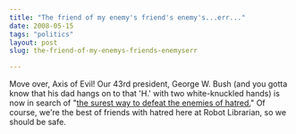 ```yaml
---
title: "The friend of my enemy's friend's enemy's...err..."
date: 2008-05-15
tags: "politics"
layout: post
slug: the-friend-of-my-enemys-friends-enemyserr

---
```


Move over, Axis of Evil! Our 43rd president, George W. Bush (and you gotta know that his dad hangs on to that 'H.' with two white-knuckled hands) is now in search of "[the surest way to defeat the enemies of hatred.](http://ap.google.com/article/ALeqM5hkf--m78S6F3LZAcz4sVHGGCQSTgD90LMAR00)" Of course, we're the best of friends with hatred here at Robot Librarian, so we should be safe.

